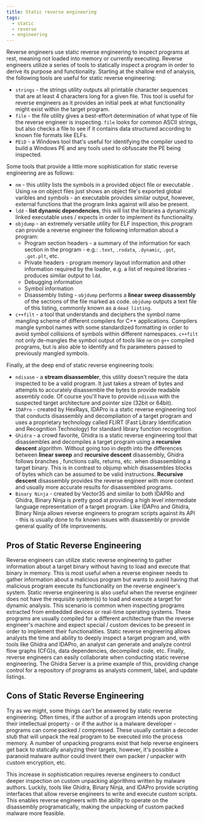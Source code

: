 ```yaml
---
title: Static reverse engineering
tags:
  - static
  - reverse
  - engineering
---
```


Reverse engineers use static reverse engineering to inspect programs at rest,
meaning not loaded into memory or currently executing. Reverse engineers
utilize a series of tools to statically inspect a program in order to derive
its purpose and functionality. Starting at the shallow end of analysis, the
following tools are useful for static reverse engineering:

- `strings` - the strings utility outputs all printable character sequences
  that are at least 4 characters long for a given file. This tool is useful for
  reverse engineers as it provides an initial peek at what functionality might
  exist within the target program.
- `file` - the file utility gives a best-effort determination of what type of
  file the reverse engineer is inspecting. `file` looks for common ASCII
  strings, but also checks a file to see if it contains data structured
  according to known file formats like ELFs.
- `PEiD` - a Windows tool that's useful for identifying the compiler used to
  build a Windows PE and any tools used to obfuscate the PE being inspected.

Some tools that provide a little more sophistication for static reverse
engineering are as follows:

- `nm` - this utility lists the symbols in a provided object file or executable
  . Using `nm` on object files just shows an object file's exported global
  varibles and symbols - an executable provides similar output, however,
  external functions that the program links against will also be present.
- `ldd` - **list dynamic dependencies**, this will list the libraries a
  dynamically linked executable uses / expects in order to implement its
  functionality.
- `objdump` - an extremely versatile utility for ELF inspection, this program
  can provide a reverse engineer the following information about a program:
  - Program section headers - a summary of the information for each section in
    the program - e.g.: `.text`, `.rodata`, `.dynamic`, `.got`, `.got.plt`,
    etc.
  - Private headers - program memory layout information and other information
    required by the loader, e.g. a list of required libraries - produces
    similar output to `ldd`.
  - Debugging information
  - Symbol information
  - Disassembly listing - `objdump` performs a **linear sweep disassembly** of
    the sections of the file marked as code. `objdump` outputs a text file of
    this listing, commonly known as a `dead listing`.
- `c++filt` - a tool that understands and deciphers the symbol name mangling
  scheme of different compilers for C++ applications. Compilers mangle symbol
  names with some standardized formatting in order to avoid symbol collisions
  of symbols within different namespaces. `c++filt` not only de-mangles the
  symbol output of tools like `nm` on `g++` compiled programs, but is also able
  to identify and fix parameters passed to previously mangled symbols.

Finally, at the deep end of static reverse engineering tools:

- `ndisasm` - a **stream disassembler**, this utility doesn't require the data
  inspected to be a valid program. It just takes a stream of bytes and attempts
  to accurately disassemble the bytes to provide readable assembly code. Of
  course you'll have to provide `ndisasm` with the suspected target
  architecture and pointer size (32bit or 64bit).
- `IDAPro` - created by HexRays, IDAPro is a static reverse engineering tool
  that conducts disassembly and decompliation of a target program and uses a
  proprietary technology called FLIRT (Fast Library Identification and
  Recognition Technology) for standard library function recognition.
- `Ghidra` - a crowd favorite, Ghidra is a static reverse engineering tool that
  disassembles and decompiles a target program using a **recursive descent**
  algorithm. Without going too in depth into the differences between **linear
  sweep** and **recursive descent** disassembly, Ghidra follows branches ,
  functions calls, returns, etc. when disassembling a target binary. This is in
  contrast to objump which disassembles blocks of bytes which can be assumed to
  be valid instructions. **Recursive descent** disassembly provides the reverse
  engineer with more context and usually more accurate results for disassembled
  programs.
- `Binary Ninja` - created by Vector35 and similar to both IDAPRo and Ghidra,
  Binary Ninja is pretty good at providing a high level intermediate language
  representation of a target program. Like IDAPro and Ghidra, Binary Ninja
  allows reverse engineers to program scripts against its API - this is usually
  done to fix known issues with disassembly or provide general quality of life
  improvements.

## Pros of Static Reverse Engineering

Reverse engineers can utilize static reverse engineering to gather information
about a target binary without having to load and execute that binary in memory.
This is most useful when a reverse engineer needs to gather information about a
malicious program but wants to avoid having that malicious program execute its
functionality on the reverse engineer's system. Static reverse engineering is
also useful when the reverse engineer does not have the requisite system(s) to
load and execute a target for dynamic analysis. This scenario is common when
inspecting programs extracted from embedded devices or real-time operating
systems. These programs are usually compiled for a different architecture than
the reverse engineer's machine and expect special / custom devices to be
present in order to implement their functionalities. Static reverse engineering
allows analysts the time and ability to deeply inspect a target program and,
with tools like Ghidra and IDAPro, an analyst can generate and analyze control
flow graphs (CFG)s, data dependencies, decompiled code, etc. Finally, reverse
engineers can easily collaborate when conducting static reverse engineering.
The Ghidra Server is a prime example of this, providing change control for a
repository of programs as analysts comment, label, and update listings.

## Cons of Static Reverse Engineering

Try as we might, some things can't be answered by static reverse engineering.
Often times, if the author of a program intends upon protecting their
intellectual property - or if the author is a malware developer - programs can
come packed / compressed. These usually contain a decoder stub that will unpack
the real program to be executed into the process memory. A number of unpacking
programs exist that help reverse engineers get back to statically analyzing
their targets, however, it's possible a paranoid malware author could invent
their own packer / unpacker with custom encryption, etc.

This increase in sophistication requires reverse engineers to conduct deeper
inspection on custom unpacking algorithms written by malware authors. Luckily,
tools like Ghidra, Binary Ninja, and IDAPro provide scripting interfaces that
allow reverse engineers to write and execute custom scripts. This enables
reverse engineers with the ability to operate on the disassembly
programatically, making the unpacking of custom packed malware more feasible.
